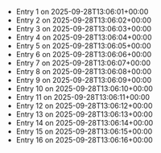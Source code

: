 - Entry 1 on 2025-09-28T13:06:01+00:00
- Entry 2 on 2025-09-28T13:06:02+00:00
- Entry 3 on 2025-09-28T13:06:03+00:00
- Entry 4 on 2025-09-28T13:06:04+00:00
- Entry 5 on 2025-09-28T13:06:05+00:00
- Entry 6 on 2025-09-28T13:06:06+00:00
- Entry 7 on 2025-09-28T13:06:07+00:00
- Entry 8 on 2025-09-28T13:06:08+00:00
- Entry 9 on 2025-09-28T13:06:09+00:00
- Entry 10 on 2025-09-28T13:06:10+00:00
- Entry 11 on 2025-09-28T13:06:11+00:00
- Entry 12 on 2025-09-28T13:06:12+00:00
- Entry 13 on 2025-09-28T13:06:13+00:00
- Entry 14 on 2025-09-28T13:06:14+00:00
- Entry 15 on 2025-09-28T13:06:15+00:00
- Entry 16 on 2025-09-28T13:06:16+00:00
